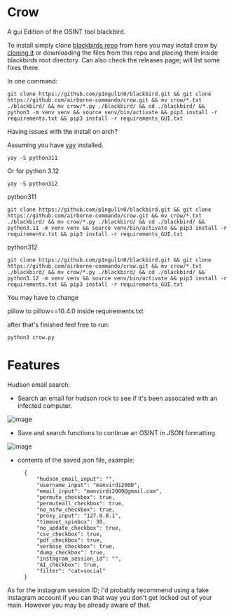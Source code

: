 # Crow
A gui Edition of the OSINT tool blackbird.

To install simply clone [blackbirds repo](https://github.com/p1ngul1n0/blackbird.git) from here you may install crow by [cloning it](https://github.com/airborne-commando/crow.git) or downloading the files from this repo and placing them inside blackbirds root directory. Can also check the releases page; will list some fixes there.

In one command:

    git clone https://github.com/p1ngul1n0/blackbird.git && git clone https://github.com/airborne-commando/crow.git && mv crow/*.txt ./blackbird/ && mv crow/*.py ./blackbird/ && cd ./blackbird/ && python3 -m venv venv && source venv/bin/activate && pip3 install -r requirements.txt && pip3 install -r requirements_GUI.txt

Having issues with the install on arch?

Assuming you have [yay](https://github.com/Jguer/yay) installed.
    
    yay -S python311

Or for python 3.12

    yay -S python312

python311

    git clone https://github.com/p1ngul1n0/blackbird.git && git clone https://github.com/airborne-commando/crow.git && mv crow/*.txt ./blackbird/ && mv crow/*.py ./blackbird/ && cd ./blackbird/ && python3.11 -m venv venv && source venv/bin/activate && pip3 install -r requirements.txt && pip3 install -r requirements_GUI.txt



python312

    git clone https://github.com/p1ngul1n0/blackbird.git && git clone https://github.com/airborne-commando/crow.git && mv crow/*.txt ./blackbird/ && mv crow/*.py ./blackbird/ && cd ./blackbird/ && python3.12 -m venv venv && source venv/bin/activate && pip3 install -r requirements.txt && pip3 install -r requirements_GUI.txt

You may have to change

pillow to pillow==10.4.0 inside requirements.txt

after that's finished feel free to run:

    python3 crow.py

# Features

Hudson email search:
* Search an email for hudson rock to see if it's been assocated with an infected computer.

![image](https://github.com/user-attachments/assets/9685a7a4-50b1-4032-8e0c-67cb2ef3631b)

* Save and search functions to continue an OSINT in JSON formatting

![image](https://github.com/user-attachments/assets/25551407-b006-439d-8d7a-c586f1740986)

* contents of the saved json file, example:

        {
            "hudson_email_input": "",
            "username_input": "manvirdi2000",
            "email_input": "manvirdi2000@gmail.com",
            "permute_checkbox": true,
            "permuteall_checkbox": true,
            "no_nsfw_checkbox": true,
            "proxy_input": "127.0.0.1",
            "timeout_spinbox": 30,
            "no_update_checkbox": true,
            "csv_checkbox": true,
            "pdf_checkbox": true,
            "verbose_checkbox": true,
            "dump_checkbox": true,
            "instagram_session_id": "",
            "AI_checkbox": true,
            "filter": "cat=social"
        }

As for the instagram session ID; I'd probably recommend using a fake instagram account if you can that way you don't get locked out of your main. However you may be already aware of that.

